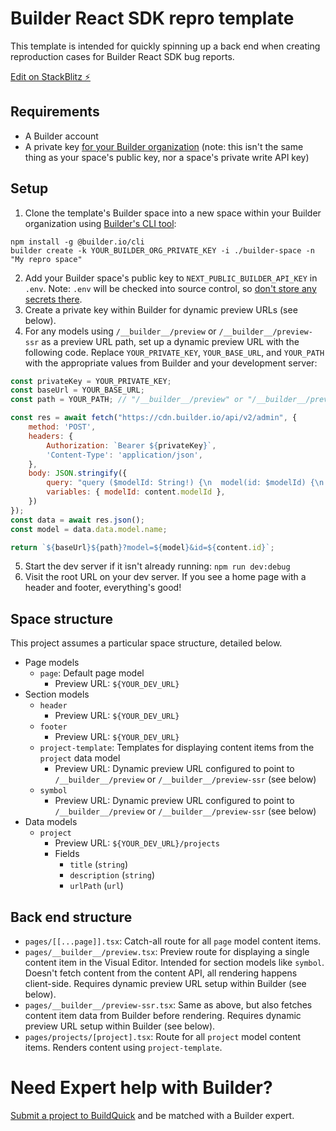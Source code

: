# Builder React SDK repro template

This template is intended for quickly spinning up a back end when creating reproduction cases for Builder React SDK bug reports.

[Edit on StackBlitz ⚡️](https://stackblitz.com/edit/nextjs-cmpuwo)

## Requirements

- A Builder account
- A private key [for your Builder organization](https://www.builder.io/c/docs/managing-organizations#:~:text=Add%20or%20change%20your%20private%20key) (note: this isn't the same thing as your space's public key, nor a space's private write API key)

## Setup

1. Clone the template's Builder space into a new space within your Builder organization using [Builder's CLI tool](https://github.com/BuilderIO/builder/tree/main/packages/cli):

```
npm install -g @builder.io/cli
builder create -k YOUR_BUILDER_ORG_PRIVATE_KEY -i ./builder-space -n "My repro space"
```

2. Add your Builder space's public key to `NEXT_PUBLIC_BUILDER_API_KEY` in `.env`. Note: `.env` will be checked into source control, so [don't store any secrets there](https://nextjs.org/docs/basic-features/environment-variables).
3. Create a private key within Builder for dynamic preview URLs (see below).
4. For any models using `/__builder__/preview` or `/__builder__/preview-ssr` as a preview URL path, set up a dynamic preview URL with the following code. Replace `YOUR_PRIVATE_KEY`, `YOUR_BASE_URL`, and `YOUR_PATH` with the appropriate values from Builder and your development server:

```javascript
const privateKey = YOUR_PRIVATE_KEY;
const baseUrl = YOUR_BASE_URL;
const path = YOUR_PATH; // "/__builder__/preview" or "/__builder__/preview-ssr", depending on what you want to repro

const res = await fetch("https://cdn.builder.io/api/v2/admin", {
    method: 'POST',
    headers: {
        Authorization: `Bearer ${privateKey}`,
        'Content-Type': 'application/json',
    },
    body: JSON.stringify({
        query: "query ($modelId: String!) {\n  model(id: $modelId) {\n    name\n  }\n}\n",
        variables: { modelId: content.modelId },
    })
});
const data = await res.json();
const model = data.data.model.name;

return `${baseUrl}${path}?model=${model}&id=${content.id}`;
```

5. Start the dev server if it isn't already running: `npm run dev:debug`
6. Visit the root URL on your dev server. If you see a home page with a header and footer, everything's good!

## Space structure

This project assumes a particular space structure, detailed below.

- Page models
  - `page`: Default page model
    - Preview URL: `${YOUR_DEV_URL}`
- Section models
  - `header`
    - Preview URL: `${YOUR_DEV_URL}`
  - `footer`
    - Preview URL: `${YOUR_DEV_URL}`
  - `project-template`: Templates for displaying content items from the `project` data model
    - Preview URL: Dynamic preview URL configured to point to `/__builder__/preview` or `/__builder__/preview-ssr` (see below)
  - `symbol`
    - Preview URL: Dynamic preview URL configured to point to `/__builder__/preview` or `/__builder__/preview-ssr` (see below)
- Data models
  - `project`
    - Preview URL: `${YOUR_DEV_URL}/projects`
    - Fields
      - `title` (`string`)
      - `description` (`string`)
      - `urlPath` (`url`)

## Back end structure

- `pages/[[...page]].tsx`: Catch-all route for all `page` model content items.
- `pages/__builder__/preview.tsx`: Preview route for displaying a single content item in the Visual Editor. Intended for section models like `symbol`. Doesn't fetch content from the content API, all rendering happens client-side. Requires dynamic preview URL setup within Builder (see below).
- `pages/__builder__/preview-ssr.tsx`: Same as above, but also fetches content item data from Builder before rendering. Requires dynamic preview URL setup within Builder (see below).
- `pages/projects/[project].tsx`: Route for all `project` model content items. Renders content using `project-template`.

# Need Expert help with Builder?

[Submit a project to BuildQuick](https://www.buildquick.dev/) and be matched with a Builder expert.
